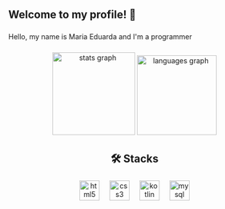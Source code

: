 <h2 align="left">Welcome to my profile! 👋</h2>

###

<p align="left">Hello, my name is Maria Eduarda and I'm a programmer</p>

###

<div align="center">
  <img src="https://github-readme-stats.vercel.app/api?username=mari0pereira&hide_title=false&hide_rank=false&show_icons=true&include_all_commits=true&count_private=true&disable_animations=false&theme=kacho_ga&locale=en&hide_border=true&order=1" height="165" alt="stats graph"  />
  <img src="https://github-readme-stats.vercel.app/api/top-langs?username=mari0pereira&locale=en&hide_title=false&layout=compact&card_width=320&langs_count=10&theme=kacho_ga&hide_border=true&order=2" height="159" alt="languages graph"  />
</div>

###

<h2 align="center">🛠 Stacks</h2>

###

<div align="center">
  <img src="https://cdn.jsdelivr.net/gh/devicons/devicon/icons/html5/html5-original.svg" height="40" alt="html5 logo"  />
  <img width="12" />
  <img src="https://cdn.jsdelivr.net/gh/devicons/devicon/icons/css3/css3-original.svg" height="40" alt="css3 logo"  />
  <img width="12" />
  <img src="https://cdn.jsdelivr.net/gh/devicons/devicon/icons/kotlin/kotlin-original.svg" height="40" alt="kotlin logo"  />
  <img width="12" />
  <img src="https://cdn.jsdelivr.net/gh/devicons/devicon/icons/mysql/mysql-original.svg" height="40" alt="mysql logo"  />
</div>

###
